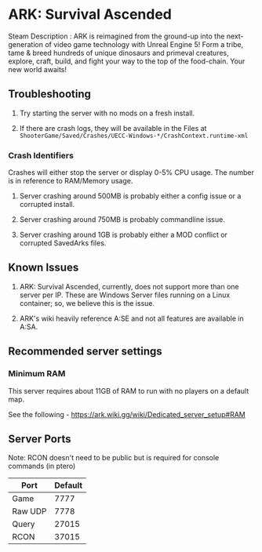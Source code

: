 # ARK: Survival Ascended

Steam Description :
ARK is reimagined from the ground-up into the next-generation of video game technology with Unreal Engine 5! Form a tribe, tame & breed hundreds of unique dinosaurs and primeval creatures, explore, craft, build, and fight your way to the top of the food-chain. Your new world awaits!

## Troubleshooting

1) Try starting the server with no mods on a fresh install.

2) If there are crash logs, they will be available in the Files at `ShooterGame/Saved/Crashes/UECC-Windows-*/CrashContext.runtime-xml`

### Crash Identifiers

Crashes will either stop the server or display 0-5% CPU usage.
The number is in reference to RAM/Memory usage.

1) Server crashing around 500MB is probably either a config issue or a corrupted install.

2) Server crashing around 750MB is probably commandline issue.

3) Server crashing around 1GB is probably either a MOD conflict or corrupted SavedArks files.


## Known Issues

1) ARK: Survival Ascended, currently, does not support more than one server per IP. 
These are Windows Server files running on a Linux container; so, we believe this is the issue.

2) ARK's wiki heavily reference A:SE and not all features are available in A:SA.


## Recommended server settings

### Minimum RAM

This server requires about 11GB of RAM to run with no players on a default map.

See the following - <https://ark.wiki.gg/wiki/Dedicated_server_setup#RAM>

## Server Ports

Note: RCON doesn't need to be public but is required for console commands (in ptero)

| Port            | Default |
| --------------- | ------- |
| Game            | 7777    |
| Raw UDP         | 7778    |
| Query           | 27015   |
| RCON            | 37015   |

